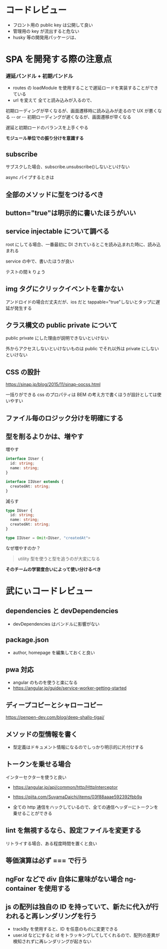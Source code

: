 # コードレビュー

- フロント用の public key は公開して良い
- 管理用の key が流出すると危ない
- husky 等の開発用パッケージは、

# SPA を開発する際の注意点

### 遅延バンドル + 初期バンドル

- routes の loadModule を使用することで遅延ロードを実装することができている
- url を変えて
  全てと読み込みが入るので、

初期ローディングが早くなるが、画面遷移時に読み込みが走るので UX が悪くなる
-- or --
初期ローディングが遅くなるが、画面遷移が早くなる

遅延と初期ロードのバランスを上手くやる

**モジュール単位での振り分けを意識する**

## subscribe

サブスクした場合、subscribe.unsubscribe()しないといけない

async パイプするときは

## 全部のメソッドに型をつけるべき

## button="true"は明示的に書いたほうがいい

## service injectable について調べる

root にしてる場合、一番最初に DI されているとこを読み込まれた時に、読み込まれる

service の中で、書いたほうが良い

テストの間 k りょう

## img タグにクリックイベントを書かない

アンドロイドの場合だ丈夫だが、ios だと tappable="true"しないとタップに遅延が発生する

## クラス構文の public private について

public private にした理由が説明できないといけない

外からアクセスしないといけないものは public でそれ以外は private にしないといけない

## CSS の設計

https://sinap.jp/blog/2015/11/sinap-oocss.html

一括りができる css のプロパティは BEM の考え方で書くほうが設計としては使いやすい

## ファイル毎のロジック分けを明確にする

## 型を削るよりかは、増やす

増やす

```typescript
interface IUser {
  id: string;
  name: string;
}

interface IIUser extends {
  createdAt: string;
}
```

減らす

```typescript
type IUser {
  id: string;
  name: string;
  createdAt: string;
}

type IIUser = Omit<IUser, "createdAt">
```

なぜ増やすのか？

> utility 型を使うと型を追うのが大変になる

**そのチームの学習度合いによって使い分けるべき**

# 武にぃコードレビュー

## dependencies と devDependencies

- devDependencies はバンドルに影響がない

## package.json

- author, homepage を編集しておくと良い

## pwa 対応

- angular のものを使うと楽になる
- https://angular.jp/guide/service-worker-getting-started

## ディープコピーとシャローコピー

https://penpen-dev.com/blog/deep-shallo-tigai/

## メソッドの型情報を書く

- 型定義はドキュメント情報になるのでしっかり明示的に片付けする

## トークンを乗せる場合

インターセクターを使うと良い

- https://angular.jp/api/common/http/HttpInterceptor
- https://qiita.com/SuyamaDaichi/items/03f88aaae592392fbb9a

- 全ての http 通信をハックしているので、全ての通信ヘッダーにトークンを乗せることができる

## lint を無視するなら、設定ファイルを変更する

リトライする場合、ある程度時間を置くと良い

## 等価演算は必ず === で行う

## ngFor などで div 自体に意味がない場合 ng-container を使用する

## js の配列は独自の ID を持っていて、新たに代入が行われると再レンダリングを行う

- trackBy を使用すると、ID を任意のものに変更できる
- user.id などにすると id をトラッキングしてしてくれるので、配列の差異が検知されずに再レンダリングが起きない
